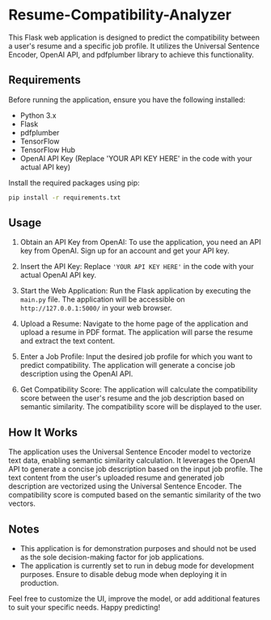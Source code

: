 # Resume-Compatibility-Analyzer

This Flask web application is designed to predict the compatibility between a user's resume and a specific job profile. It utilizes the Universal Sentence Encoder, OpenAI API, and pdfplumber library to achieve this functionality.

## Requirements

Before running the application, ensure you have the following installed:

- Python 3.x
- Flask
- pdfplumber
- TensorFlow
- TensorFlow Hub
- OpenAI API Key (Replace 'YOUR API KEY HERE' in the code with your actual API key)

Install the required packages using pip:

```bash
pip install -r requirements.txt
```

## Usage

1. Obtain an API Key from OpenAI: To use the application, you need an API key from OpenAI. Sign up for an account and get your API key.

2. Insert the API Key: Replace `'YOUR API KEY HERE'` in the code with your actual OpenAI API key.

3. Start the Web Application: Run the Flask application by executing the `main.py` file. The application will be accessible on `http://127.0.0.1:5000/` in your web browser.

4. Upload a Resume: Navigate to the home page of the application and upload a resume in PDF format. The application will parse the resume and extract the text content.

5. Enter a Job Profile: Input the desired job profile for which you want to predict compatibility. The application will generate a concise job description using the OpenAI API.

6. Get Compatibility Score: The application will calculate the compatibility score between the user's resume and the job description based on semantic similarity. The compatibility score will be displayed to the user.

## How It Works

The application uses the Universal Sentence Encoder model to vectorize text data, enabling semantic similarity calculation. It leverages the OpenAI API to generate a concise job description based on the input job profile. The text content from the user's uploaded resume and generated job description are vectorized using the Universal Sentence Encoder. The compatibility score is computed based on the semantic similarity of the two vectors.

## Notes

- This application is for demonstration purposes and should not be used as the sole decision-making factor for job applications.
- The application is currently set to run in debug mode for development purposes. Ensure to disable debug mode when deploying it in production.

Feel free to customize the UI, improve the model, or add additional features to suit your specific needs. Happy predicting!
